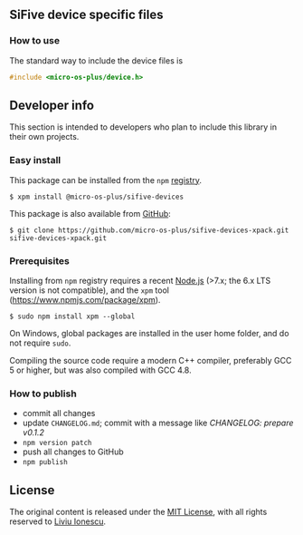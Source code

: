 ## SiFive device specific files

### How to use

The standard way to include the device files is

```c
#include <micro-os-plus/device.h>
```

## Developer info

This section is intended to developers who plan to include this library in their own projects.

### Easy install

This package can be installed from the `npm` [registry](https://www.npmjs.com/package/@micro-os-plus/sifive-devices).

```console
$ xpm install @micro-os-plus/sifive-devices
```

This package is also available from [GitHub](https://github.com/micro-os-plus/sifive-devices-xpack):

```console
$ git clone https://github.com/micro-os-plus/sifive-devices-xpack.git sifive-devices-xpack.git
```

### Prerequisites

Installing from `npm` registry requires a recent [Node.js](https://nodejs.org) (>7.x; the 6.x LTS version is not compatible), and the `xpm` tool (https://www.npmjs.com/package/xpm).

```console
$ sudo npm install xpm --global
```

On Windows, global packages are installed in the user home folder, and do not require `sudo`.

Compiling the source code require a modern C++ compiler, preferably GCC 5 or higher, but was also compiled with GCC 4.8. 

### How to publish

* commit all changes
* update `CHANGELOG.md`; commit with a message like _CHANGELOG: prepare v0.1.2_
* `npm version patch`
* push all changes to GitHub
* `npm publish`

## License

The original content is released under the [MIT License](https://opensource.org/licenses/MIT), with all rights reserved to [Liviu Ionescu](https://github.com/ilg-ul).

